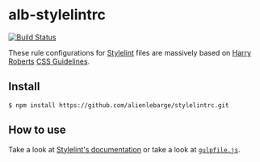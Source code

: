# alb-stylelintrc

[![Build Status](https://travis-ci.org/alienlebarge/stylelintrc.svg?branch=master)](https://travis-ci.org/alienlebarge/stylelintrc)

These rule configurations for [Stylelint](http://stylelint.io/) files are massively based on [Harry Roberts](https://twitter.com/csswizardry) [CSS Guidelines](http://cssguidelin.es/).

## Install

```
$ npm install https://github.com/alienlebarge/stylelintrc.git
```

## How to use

Take a look at [Stylelint's documentation](http://stylelint.io/user-guide/) or take a look at [`gulpfile.js`](/blob/master/gulpfile.js).
